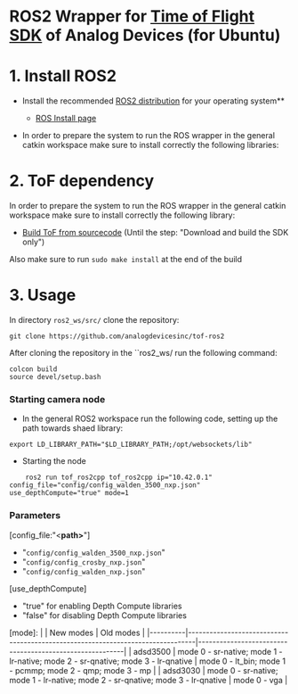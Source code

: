 # ROS2 Wrapper for [Time of Flight SDK](https://https://github.com/analogdevicesinc/ToF) of Analog Devices (for Ubuntu)


# 1. Install ROS2

- Install the recommended [ROS2 distribution](https://docs.ros.org/en/rolling/Releases.html) for your operating system**
  - [ROS Install page](https://docs.ros.org/en/foxy/Installation.html)

- In order to prepare the system to run the ROS wrapper in the general catkin workspace make sure to install correctly the following libraries:

# 2. ToF dependency

In order to prepare the system to run the ROS wrapper in the general catkin workspace make sure to install correctly the following library:


- [Build ToF from sourcecode](https://github.com/analogdevicesinc/ToF/blob/master/doc/itof/linux_build_instructions.md) (Until the step: "Download and build the SDK only")

Also make sure to run ```sudo make install``` at the end of the build

# 3. Usage

In directory ```ros2_ws/src/``` clone the repository:

```console
git clone https://github.com/analogdevicesinc/tof-ros2
```

After cloning the repository in the ``ros2_ws/ run the following command:
 
```console
colcon build
source devel/setup.bash
```

### Starting camera node
- In the general ROS2 workspace run the following code, setting up the path towards shaed library:
```console
export LD_LIBRARY_PATH="$LD_LIBRARY_PATH;/opt/websockets/lib"
```
- Starting the node
```console
    ros2 run tof_ros2cpp tof_ros2cpp ip="10.42.0.1" config_file="config/config_walden_3500_nxp.json" use_depthCompute="true" mode=1
```
### Parameters
 [config_file:"<<b>path></b>"]
* "```config/config_walden_3500_nxp.json```"
* "```config/config_crosby_nxp.json```"
* "```config/config_walden_nxp.json```"

 [use_depthCompute] 
 - "true" for enabling Depth Compute libraries
 - "false" for disabling Depth Compute libraries 


 [mode]:
|          | New modes                                                                      | Old modes                                               |
|----------|--------------------------------------------------------------------------------|---------------------------------------------------------|
| adsd3500 | mode 0 - sr-native; mode 1 - lr-native; mode 2 - sr-qnative; mode 3 - lr-qnative  | mode 0 - lt_bin; mode 1 - pcmmp; mode 2 - qmp; mode 3 - mp |
| adsd3030 | mode 0 - sr-native; mode 1 - lr-native; mode 2 - sr-qnative; mode 3 - lr-qnative  | mode 0 - vga                                            |


